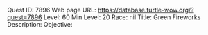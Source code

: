 Quest ID: 7896
Web page URL: https://database.turtle-wow.org/?quest=7896
Level: 60
Min Level: 20
Race: nil
Title: Green Fireworks
Description: 
Objective: 

